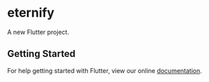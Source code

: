 # eternify

A new Flutter project.

## Getting Started

For help getting started with Flutter, view our online
[documentation](https://flutter.io/).
